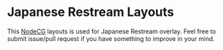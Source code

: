 # Japanese Restream Layouts

This [NodeCG](https://nodecg.com/) layouts is used for Japanese Restream overlay. Feel free to submit issue/pull request if you have something to improve in your mind.
